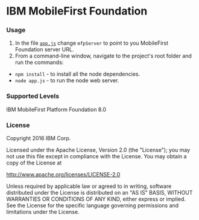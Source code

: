 IBM MobileFirst Foundation
===

### Usage
1.  In the file [`app.js`](app.js) change `mfpServer` to point to you MobileFirst Foundation server URL.
2.  From a command-line window, navigate to the project's root folder and run the commands:
 - `npm install` - to install all the node dependencies.
 - `node app.js` - to run the node web server.

### Supported Levels
IBM MobileFirst Platform Foundation 8.0

### License
Copyright 2016 IBM Corp.

Licensed under the Apache License, Version 2.0 (the "License");
you may not use this file except in compliance with the License.
You may obtain a copy of the License at

http://www.apache.org/licenses/LICENSE-2.0

Unless required by applicable law or agreed to in writing, software
distributed under the License is distributed on an "AS IS" BASIS,
WITHOUT WARRANTIES OR CONDITIONS OF ANY KIND, either express or implied.
See the License for the specific language governing permissions and
limitations under the License.